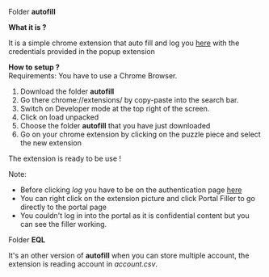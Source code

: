 Folder **autofill**

**What it is ?**

It is a simple chrome extension that auto fill and log you [here](https://lu11edi-wa01/portalediV2/index.php) with the credentials provided in the popup extension

**How to setup ?**    
Requirements: You have to use a Chrome Browser.
1. Download the folder **autofill**
2. Go there chrome://extensions/ by copy-paste into the search bar.
3. Switch on Developer mode at the top right of the screen.
4. Click on load unpacked  
5. Choose the folder **autofill** that you have just downloaded
6. Go on your chrome extension by clicking on the puzzle piece and select the new extension

The extension is ready to be use !

Note: 
* Before clicking *log* you have to be on the  authentication page [here](https://lu11edi-wa01/portalediV2/index.php)
* You can right click on the extension picture and click Portal Filler to go directly to the portal page
* You couldn't log in into the portal as it is confidential content but you can see the filler working.


Folder **EQL**

It's an other version of **autofill** when you can store multiple account, the extension is reading account in *account.csv*.




 

 


